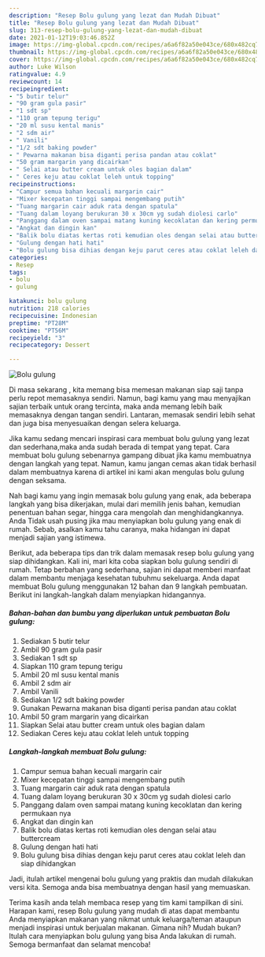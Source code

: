 ```yaml
---
description: "Resep Bolu gulung yang lezat dan Mudah Dibuat"
title: "Resep Bolu gulung yang lezat dan Mudah Dibuat"
slug: 313-resep-bolu-gulung-yang-lezat-dan-mudah-dibuat
date: 2021-01-12T19:03:46.852Z
image: https://img-global.cpcdn.com/recipes/a6a6f82a50e043ce/680x482cq70/bolu-gulung-foto-resep-utama.jpg
thumbnail: https://img-global.cpcdn.com/recipes/a6a6f82a50e043ce/680x482cq70/bolu-gulung-foto-resep-utama.jpg
cover: https://img-global.cpcdn.com/recipes/a6a6f82a50e043ce/680x482cq70/bolu-gulung-foto-resep-utama.jpg
author: Luke Wilson
ratingvalue: 4.9
reviewcount: 14
recipeingredient:
- "5 butir telur"
- "90 gram gula pasir"
- "1 sdt sp"
- "110 gram tepung terigu"
- "20 ml susu kental manis"
- "2 sdm air"
- " Vanili"
- "1/2 sdt baking powder"
- " Pewarna makanan bisa diganti perisa pandan atau coklat"
- "50 gram margarin yang dicairkan"
- " Selai atau butter cream untuk oles bagian dalam"
- " Ceres keju atau coklat leleh untuk topping"
recipeinstructions:
- "Campur semua bahan kecuali margarin cair"
- "Mixer kecepatan tinggi sampai mengembang putih"
- "Tuang margarin cair aduk rata dengan spatula"
- "Tuang dalam loyang berukuran 30 x 30cm yg sudah diolesi carlo"
- "Panggang dalam oven sampai matang kuning kecoklatan dan kering permukaan nya"
- "Angkat dan dingin kan"
- "Balik bolu diatas kertas roti kemudian oles dengan selai atau buttercream"
- "Gulung dengan hati hati"
- "Bolu gulung bisa dihias dengan keju parut ceres atau coklat leleh dan siap dihidangkan"
categories:
- Resep
tags:
- bolu
- gulung

katakunci: bolu gulung 
nutrition: 218 calories
recipecuisine: Indonesian
preptime: "PT28M"
cooktime: "PT56M"
recipeyield: "3"
recipecategory: Dessert

---
```



![Bolu gulung](https://img-global.cpcdn.com/recipes/a6a6f82a50e043ce/680x482cq70/bolu-gulung-foto-resep-utama.jpg)

Di masa  sekarang , kita memang bisa memesan makanan siap saji tanpa perlu repot memasaknya sendiri. Namun, bagi kamu yang mau menyajikan sajian terbaik untuk orang tercinta, maka anda memang lebih baik memasaknya dengan tangan sendiri. Lantaran, memasak sendiri lebih sehat dan juga bisa menyesuaikan dengan selera keluarga.

Jika kamu sedang mencari inspirasi cara membuat bolu gulung yang lezat dan sederhana,maka anda sudah berada di tempat yang tepat. Cara membuat bolu gulung  sebenarnya gampang dibuat jika kamu membuatnya dengan langkah yang tepat. Namun, kamu jangan cemas akan tidak berhasil dalam membuatnya 
karena di artikel ini kami akan mengulas bolu gulung dengan seksama.  



Nah bagi kamu yang ingin memasak bolu gulung yang enak, ada beberapa langkah yang bisa dikerjakan, mulai dari memilih jenis bahan, kemudian penentuan bahan segar, hingga cara mengolah dan menghidangkannya. Anda Tidak usah pusing jika mau menyiapkan bolu gulung yang enak di rumah. Sebab, asalkan kamu  tahu caranya, maka hidangan ini dapat menjadi sajian yang istimewa.

Berikut, ada beberapa tips dan trik dalam memasak resep bolu gulung yang siap dihidangkan. Kali ini, mari kita coba siapkan bolu gulung sendiri di rumah. Tetap berbahan yang sederhana, sajian ini dapat memberi manfaat dalam membantu menjaga kesehatan tubuhmu sekeluarga. Anda dapat membuat Bolu gulung menggunakan 12 bahan dan 9 langkah pembuatan. Berikut ini langkah-langkah dalam menyiapkan hidangannya.

<!--inarticleads1-->

##### Bahan-bahan dan bumbu yang diperlukan untuk pembuatan Bolu gulung:

1. Sediakan 5 butir telur
1. Ambil 90 gram gula pasir
1. Sediakan 1 sdt sp
1. Siapkan 110 gram tepung terigu
1. Ambil 20 ml susu kental manis
1. Ambil 2 sdm air
1. Ambil  Vanili
1. Sediakan 1/2 sdt baking powder
1. Gunakan  Pewarna makanan bisa diganti perisa pandan atau coklat
1. Ambil 50 gram margarin yang dicairkan
1. Siapkan  Selai atau butter cream untuk oles bagian dalam
1. Sediakan  Ceres keju atau coklat leleh untuk topping




<!--inarticleads2-->

##### Langkah-langkah membuat Bolu gulung:

1. Campur semua bahan kecuali margarin cair
1. Mixer kecepatan tinggi sampai mengembang putih
1. Tuang margarin cair aduk rata dengan spatula
1. Tuang dalam loyang berukuran 30 x 30cm yg sudah diolesi carlo
1. Panggang dalam oven sampai matang kuning kecoklatan dan kering permukaan nya
1. Angkat dan dingin kan
1. Balik bolu diatas kertas roti kemudian oles dengan selai atau buttercream
1. Gulung dengan hati hati
1. Bolu gulung bisa dihias dengan keju parut ceres atau coklat leleh dan siap dihidangkan




Jadi, itulah artikel mengenai  bolu gulung  yang praktis dan mudah dilakukan versi kita. Semoga anda bisa membuatnya dengan hasil yang memuaskan. 

Terima kasih anda telah membaca resep yang tim kami tampilkan di sini. Harapan kami, resep  Bolu gulung yang mudah di atas dapat membantu Anda menyiapkan makanan yang nikmat untuk keluarga/teman ataupun menjadi inspirasi untuk berjualan makanan. Gimana nih? Mudah bukan? Itulah cara menyiapkan bolu gulung yang bisa Anda lakukan di rumah. Semoga bermanfaat dan selamat mencoba!

